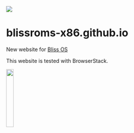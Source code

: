 <img src="https://raw.github.com/BlissRoms/platform_manifest/new-mm6.0/bliss-logo.png">

# blissroms-x86.github.io
New website for [Bliss OS](https://www.blissos.org)












This website is tested with BrowserStack.

<img src="https://bstacksupport.zendesk.com/attachments/token/xOAbso67D0wIju4PyV3EplIZl/?name=browserstack-logo-600x315.png" width="20%" height="20%">

